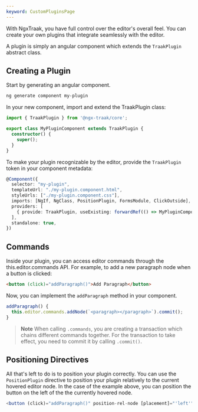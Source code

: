 ```yaml
---
keyword: CustomPluginsPage
---
```


With NgxTraak, you have full control over the editor's overall feel. You can create your own plugins that integrate seamlessly with the editor.

A plugin is simply an angular component which extends the `TraakPlugin` abstract class.

## Creating a Plugin
Start by generating an angular component.
```bash
ng generate component my-plugin
```
In your new component, import and extend the TraakPlugin class:

```ts name="my-plugin.component.ts"
import { TraakPlugin } from '@ngx-traak/core';

export class MyPluginComponent extends TraakPlugin {
  constructor() {
    super();
  }
}
``` 
To make your plugin recognizable by the editor, provide the `TraakPlugin` token in your component metadata:

```ts name="my-plugin.component.ts"
@Component({
  selector: "my-plugin",
  templateUrl: "./my-plugin.component.html",
  styleUrls: ["./my-plugin.component.css"],
  imports: [NgIf, NgClass, PositionPlugin, FormsModule, ClickOutside],
  providers: [
    { provide: TraakPlugin, useExisting: forwardRef(() => MyPluginComponent) },
  ],
  standalone: true,
})
```

## Commands
Inside your plugin, you can access editor commands through the this.editor.commands API. For example, to add a new paragraph node when a button is clicked:
```html name="my-plugin.component.html"
<button (click)="addParagraph()">Add Paragraph</button>
```
Now, you can implement the `addParagraph` method in your component.
```ts name="my-plugin.component.ts"
addParagraph() {
  this.editor.commands.addNode(`<paragraph></paragraph>`).commit();
}
```
> **Note**
> When calling `.commands`, you are creating a transaction which chains different commands together. For the transaction to take effect, you need to commit it by calling `.commit()`.

## Positioning Directives
All that's left to do is to position your plugin correctly. You can use the `PositionPlugin` directive to position your plugin relatively to the current hovered editor node. 
In the case of the example above, you can position the button on the left of the the currently hovered node.
```ts 
<button (click)="addParagraph()" position-rel-node [placement]="'left'">Add Paragraph</button>
```
